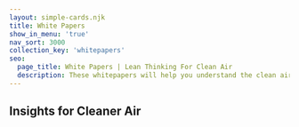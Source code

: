 ```yaml
---
layout: simple-cards.njk
title: White Papers
show_in_menu: 'true'
nav_sort: 3000
collection_key: 'whitepapers'
seo:
  page_title: White Papers | Lean Thinking For Clean Air
  description: These whitepapers will help you understand the clean air challenges facing your manufacturing operations, and how lean thinking can bring you new, efficient solutions. 
---
```

## Insights for Cleaner Air
